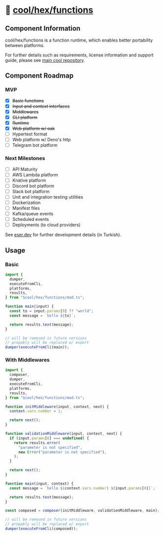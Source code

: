 # 🧱 [cool/hex/functions](./)

## Component Information

cool/hex/functions is a function runtime, which enables better portability
between platforms.

For further details such as requirements, license information and support guide,
please see [main cool repository](https://github.com/eser/cool).

## Component Roadmap

### MVP

- [x] ~~Basic functions~~
- [x] ~~Input and context interfaces~~
- [x] ~~Middlewares~~
- [x] ~~CLI platform~~
- [x] ~~Runtime~~
- [x] ~~Web platform w/ oak~~
- [ ] Hypertext format
- [ ] Web platform w/ Deno's http
- [ ] Telegram bot platform

### Next Milestones

- [ ] API Maturity
- [ ] AWS Lambda platform
- [ ] Knative platform
- [ ] Discord bot platform
- [ ] Slack bot platform
- [ ] Unit and integration testing utilities
- [ ] Dockerization
- [ ] Manifest files
- [ ] Kafka/queue events
- [ ] Scheduled events
- [ ] Deployments (to cloud providers)

See [eser.dev](https://eser.dev) for further development details (in Turkish).

## Usage

### Basic

```js
import {
  dumper,
  executeFromCli,
  platforms,
  results,
} from "$cool/hex/functions/mod.ts";

function main(input) {
  const to = input.params[0] ?? "world";
  const message = `hello ${to}`;

  return results.text(message);
}

// will be removed in future versions
// propably will be replaced w/ export
dumper(executeFromCli(main));
```

### With Middlewares

```js
import {
  composer,
  dumper,
  executeFromCli,
  platforms,
  results,
} from "$cool/hex/functions/mod.ts";

function initMiddleware(input, context, next) {
  context.vars.number = 1;

  return next();
}

function validationMiddleware(input, context, next) {
  if (input.params[0] === undefined) {
    return results.error(
      "parameter is not specified",
      new Error("parameter is not specified"),
    );
  }

  return next();
}

function main(input, context) {
  const message = `hello ${context.vars.number} ${input.params[0]}`;

  return results.text(message);
}

const composed = composer(initMiddleware, validationMiddleware, main);

// will be removed in future versions
// propably will be replaced w/ export
dumper(executeFromCli(composed));
```
